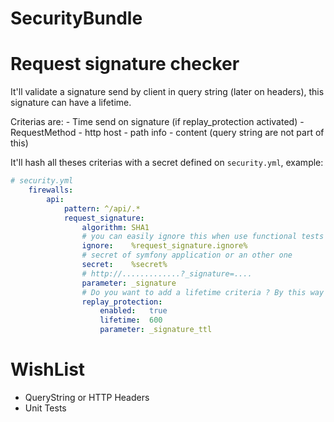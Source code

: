 SecurityBundle
==============

# Request signature checker

It'll validate a signature send by client in query string (later on headers), this signature can have a lifetime.

Criterias are:
    - Time send on signature (if replay_protection activated)
    - RequestMethod
    - http host
    - path info
    - content (query string are not part of this)

It'll hash all theses criterias with a secret defined on `security.yml`, example:

```yaml
# security.yml
    firewalls:
        api:
            pattern: ^/api/.*
            request_signature:
                algorithm: SHA1
                # you can easily ignore this when use functional tests by example
                ignore:    %request_signature.ignore%
                # secret of symfony application or an other one
                secret:    %secret%
                # http://.............?_signature=....
                parameter: _signature
                # Do you want to add a lifetime criteria ? By this way the signature will be transitory
                replay_protection:
                    enabled:   true
                    lifetime:  600
                    parameter: _signature_ttl

```


# WishList

- QueryString or HTTP Headers
- Unit Tests
